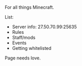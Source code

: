 For all things Minecraft.

List:

- Server info: 27.50.70.99:25635
- Rules
- Staff/mods
- Events
- Getting whitelisted

Page needs love.